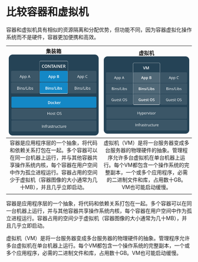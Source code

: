 # 比较容器和虚拟机

容器和虚拟机具有相似的资源隔离和分配优势，但功能不同，因为容器虚拟化操作系统而不是硬件，容器更加便携和高效。

| 集装箱![](/assets/Containers.png) | 虚拟机![](/assets/VirtualMachines.png) |
| :---: | :---: |
| 容器是应用程序层的一个抽象，将代码和依赖关系打包在一起。多个容器可以在同一台机器上运行，并与其他容器共享操作系统内核，每个容器在用户空间中作为孤立进程运行。容器占用的空间少于虚拟机（容器图像的大小通常为几十MB），并且几乎立即启动。 | 虚拟机（VM）是将一台服务器变成多台服务器的物理硬件的抽象。管理程序允许多台虚拟机在单台机器上运行。每个VM都包含一个操作系统的完整副本，一个或多个应用程序，必需的二进制文件和库，占用数十GB。VM也可能启动缓慢。|
|  |  |



容器是应用程序层的一个抽象，将代码和依赖关系打包在一起。多个容器可以在同一台机器上运行，并与其他容器共享操作系统内核，每个容器在用户空间中作为孤立进程运行。容器占用的空间少于虚拟机（容器图像的大小通常为几十MB），并且几乎立即启动。

虚拟机（VM）是将一台服务器变成多台服务器的物理硬件的抽象。管理程序允许多台虚拟机在单台机器上运行。每个VM都包含一个操作系统的完整副本，一个或多个应用程序，必需的二进制文件和库，占用数十GB。VM也可能启动缓慢。



